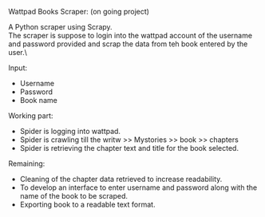 Wattpad Books Scraper: (on going project)

A Python scraper using Scrapy.\
The scraper is suppose to  login into the wattpad account of the username and password provided and scrap the data from teh book 
 entered by the user.\

Input:
* Username
* Password
* Book name

Working part:
* Spider is logging into wattpad.
* Spider is crawling till the writw >> Mystories >> book >> chapters
* Spider is retrieving the chapter text and title for the book selected.

Remaining:
* Cleaning of the chapter data retrieved to increase readability.
* To develop an interface to enter username and password along with the name of the book to be scraped.
* Exporting book to a readable text format.